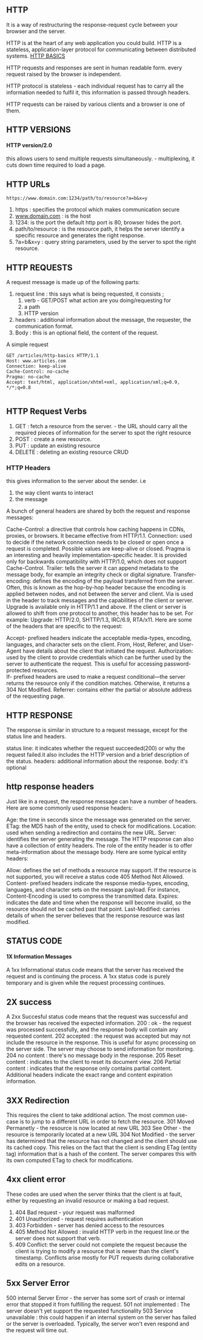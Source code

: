 ## HTTP
It is a way of restructuring the response-request cycle between your browser and the server.

HTTP is at the heart of any web application you could build.
HTTP is a stateless, application-layer protocol for communicating between distributed systems.
[HTTP BASICS](https://code.tutsplus.com/tutorials/http-the-protocol-every-web-developer-must-know-part-1--net-31177)

HTTP requests and responses are sent in human readable form.
every request raised by the browser is independent.

HTTP protocol is stateless - each individual request has to carry all the information needed to fulfil it, this information is passed through headers.

HTTP requests can be raised by various clients and a browser is one of them.

## HTTP VERSIONS
#### HTTP version/2.0
this allows users to send multiple requests simultaneously. - multiplexing, it cuts down time required to load a page.

## HTTP URLs
`https://www.domain.com:1234/path/to/resource?a=b&x=y`
1. https : specifies the protocol which makes communication secure
2. www.domain.com : is the host
3. 1234: is the port the default http port is 80, browser hides the port.
4. path/to/resource : is the resource path, it helps the server identify a specific resource and generates the right response.
5. ?a=b&x=y : query string parameters, used by the server to spot the right resource.


## HTTP REQUESTS
A request message is made up of  the following parts:
1. request line : this says what is being requested, it consists ;
      1. verb - GET/POST what action are you doing/requesting for
      2. a path
      3. HTTP version
2. headers : additional information about the message, the requester, the communication format.
3. Body : this is an optional field, the content of the request.

A simple request
```
GET /articles/http-basics HTTP/1.1
Host: www.articles.com
Connection: keep-alive
Cache-Control: no-cache
Pragma: no-cache
Accept: text/html, application/xhtml+xml, application/xml;q=0.9, */*;q=0.8
 
```

##  HTTP Request Verbs
1. GET : fetch a resource from the server. - the URL should carry all the required pieces of information for the server to spot the right resource
2. POST : create a new resource.
3. PUT : update an existing resource
4. DELETE : deleting an existing resource
CRUD

### HTTP Headers
this gives information to the server about the sender.
i.e 
1. the way client wants to interact
2. the message

A bunch of general headers are shared by both the request and response messages:

Cache-Control: a directive that controls how caching happens in CDNs, proxies, or browsers. It became effective from HTTP/1.1.
Connection: used to decide if the network connection needs to be closed or open once a request is completed. Possible values are keep-alive or closed.
Pragma is an interesting and heavily implementation-specific header. It is provided only for backwards compatibility with HTTP/1.0, which does not support Cache-Control.
Trailer: tells the server it can append metadata to the message body, for example an integrity check or digital signature.
Transfer-encoding: defines the encoding of the payload transferred from the server. Often, this is known as the hop-by-hop header because the encoding is applied between nodes, and not between the server and client.
Via is used in the header to track messages and the capabilities of the client or server.
Upgrade is available only in HTTP/1.1 and above. If the client or server is allowed to shift from one protocol to another, this header has to be set. For example: Upgrade: HTTP/2.0, SHTTP/1.3, IRC/6.9, RTA/x11.
Here are some of the headers that are specific to the request:

Accept- prefixed headers indicate the acceptable media-types, encoding, languages, and character sets on the client.
From, Host, Referer, and User-Agent have details about the client that initiated the request.
Authorization: used by the client to provide credentials which can be further used by the server to authenticate the request. This is useful for accessing password-protected resources.  
If- prefixed headers are used to make a request conditional—the server returns the resource only if the condition matches. Otherwise, it returns a 304 Not Modified. 
Referrer: contains either the partial or absolute address of the requesting page.

## HTTP RESPONSE
The response is similar in structure to a request message, except for the status line and headers.

status line: it indicates whether the request succeeded(200) or why the request failed.it also includes the HTTP version and a brief description of the status.
headers: additional information about the response.
body: it's optional 

## http response headers
Just like in a request, the response message can have a number of headers. Here are some commonly used response headers:

Age: the time in seconds since the message was generated on the server.
ETag: the MD5 hash of the entity, used to check for modifications.
Location: used when sending a redirection and contains the new URL.
Server: identifies the server generating the message.
The HTTP response can also have a collection of entity headers. The role of the entity header is to offer meta-information about the message body. Here are some typical entity headers: 

Allow: defines the set of methods a resource may support. If the resource is not supported, you will receive a status code 405 Method Not Allowed.
Content- prefixed headers indicate the response media-types, encoding, languages, and character sets on the message payload. For instance, Content-Encoding is used to compress the transmitted data. 
Expires: indicates the date and time when the response will become invalid, so the resource should not be cached past that point.
Last-Modified: carries details of when the server believes that the response resource was last modified. 

## STATUS CODE
#### 1X Information Messages
A 1xx Informational status code means that the server has received the request and is continuing the process. A 1xx status code is purely temporary and is given while the request processing continues.

## 2X success
A 2xx Succesful status code means that the request was successful and the browser has received the expected information. 
200 : ok  - the request was processed successfully, and the response body will contain any requested content.
202 accepted : the request was accepted but may not include the resource in the response. This is useful for async processing on the server side. The server may choose to send information for monitoring.
204 no content : there's no message body in the response.
205 Reset content : indicates to the client to reset its document view.
206 Partial content :  indicates that the response only contains partial content. Additional headers indicate the exact range and content expiration information.
## 3XX Redirection
This requires the client to take additional action. The most common use-case is to jump to a different URL in order to fetch the resource.
301 Moved Permanetly - the resource is now located at new URL
303 See Other -  the resource is temporarily located at a new URL
304 Not Modified - the server has determined that the resource has not changed and the client should use its cached copy. This relies on the fact that the client is sending ETag (entity tag) information that is a hash of the content. The server compares this with its own computed ETag to check for modifications.

## 4xx client error
These codes are used when the server thinks that the client is at fault, either by requesting an invalid resource or making a bad request.
1. 404 Bad request - your request was malformed
2. 401 Unauthorized - request requires authentication
3. 403 Forbidden - server has denied access to the resources
4. 405 Method Not Allowed : invalid HTTP verb in the request line.or the server does not support that verb.
5. 409 Conflict: the server could not complete the request because the client is trying to modify a resource that is newer than the client's timestamp. Conflicts arise mostly for PUT requests during collaborative edits on a resource.

## 5xx Server Error
500 internal Server Error - the server has some sort of crash or internal error that stopped it from fulfilling the request.
501 not implemented : The server doesn't yet support the requested functionality
503 Service unavailable : this could happen if an internal system on the server has failed or the server is overloaded. Typically, the server won't even respond and the request will time out.